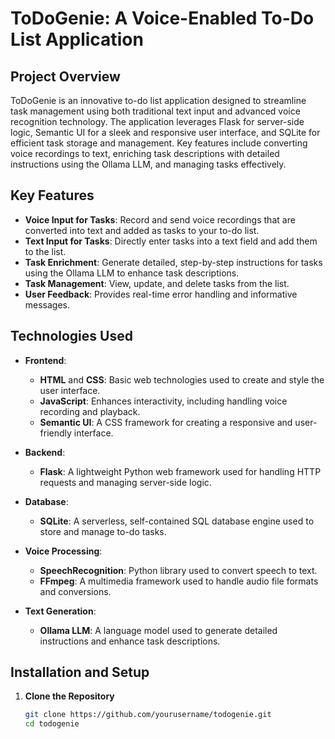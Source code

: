 # ToDoGenie: A Voice-Enabled To-Do List Application

## Project Overview

ToDoGenie is an innovative to-do list application designed to streamline task management using both traditional text input and advanced voice recognition technology. The application leverages Flask for server-side logic, Semantic UI for a sleek and responsive user interface, and SQLite for efficient task storage and management. Key features include converting voice recordings to text, enriching task descriptions with detailed instructions using the Ollama LLM, and managing tasks effectively.

## Key Features

- **Voice Input for Tasks**: Record and send voice recordings that are converted into text and added as tasks to your to-do list.
- **Text Input for Tasks**: Directly enter tasks into a text field and add them to the list.
- **Task Enrichment**: Generate detailed, step-by-step instructions for tasks using the Ollama LLM to enhance task descriptions.
- **Task Management**: View, update, and delete tasks from the list.
- **User Feedback**: Provides real-time error handling and informative messages.

## Technologies Used

- **Frontend**: 
  - **HTML** and **CSS**: Basic web technologies used to create and style the user interface.
  - **JavaScript**: Enhances interactivity, including handling voice recording and playback.
  - **Semantic UI**: A CSS framework for creating a responsive and user-friendly interface.

- **Backend**: 
  - **Flask**: A lightweight Python web framework used for handling HTTP requests and managing server-side logic.

- **Database**: 
  - **SQLite**: A serverless, self-contained SQL database engine used to store and manage to-do tasks.

- **Voice Processing**: 
  - **SpeechRecognition**: Python library used to convert speech to text.
  - **FFmpeg**: A multimedia framework used to handle audio file formats and conversions.

- **Text Generation**: 
  - **Ollama LLM**: A language model used to generate detailed instructions and enhance task descriptions.

## Installation and Setup

1. **Clone the Repository**

   ```bash
   git clone https://github.com/yourusername/todogenie.git
   cd todogenie
